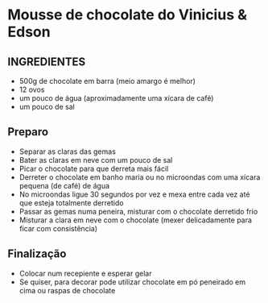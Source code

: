 # Mousse de chocolate do Vinicius & Edson

## INGREDIENTES
- 500g de chocolate em barra (meio amargo é melhor)
- 12 ovos
- um pouco de água (aproximadamente uma xícara de café)
- um pouco de sal

## Preparo
- Separar as claras das gemas
- Bater as claras em neve com um pouco de sal
- Picar o chocolate para que derreta mais fácil
- Derreter o chocolate em banho maria ou no microondas com uma xícara pequena (de café) de água
- No microondas ligue 30 segundos por vez e mexa entre cada vez até que esteja totalmente derretido
- Passar as gemas numa peneira, misturar com o chocolate derretido frio
- Misturar a clara em neve com o chocolate (mexer delicadamente para ficar com consistência)

## Finalização
- Colocar num recepiente e esperar gelar
- Se quiser, para decorar pode utilizar chocolate em pó peneirado em cima ou raspas de chocolate
